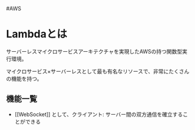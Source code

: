 #AWS 

# Lambdaとは

サーバーレスマイクロサービスアーキテクチャを実現したAWSの持つ関数型実行環境。

マイクロサービス×サーバーレスとして最も有名なリソースで、非常にたくさんの機能を持つ。

## 機能一覧

- [[WebSocket]] として、クライアント: サーバー間の双方通信を確立することができる